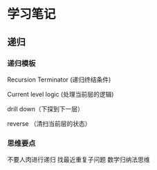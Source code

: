# 学习笔记
## 递归
### 递归模板
Recursion Terminator (递归终结条件)

Current level logic (处理当前层的逻辑)

drill down（下探到下一层）

reverse （清扫当前层的状态）

### 思维要点
不要人肉进行递归
找最近重复子问题
数学归纳法思维